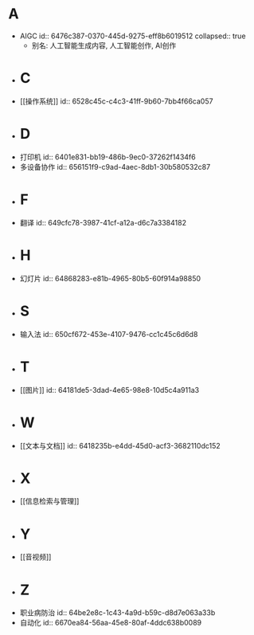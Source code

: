 # A
- AIGC
  id:: 6476c387-0370-445d-9275-eff8b6019512
  collapsed:: true
	- 别名: 人工智能生成内容, 人工智能创作, AI创作
- # C
- [[操作系统]]
  id:: 6528c45c-c4c3-41ff-9b60-7bb4f66ca057
- # D
- 打印机
  id:: 6401e831-bb19-486b-9ec0-37262f1434f6
- 多设备协作
  id:: 656151f9-c9ad-4aec-8db1-30b580532c87
- # F
- 翻译
  id:: 649cfc78-3987-41cf-a12a-d6c7a3384182
- # H
- 幻灯片
  id:: 64868283-e81b-4965-80b5-60f914a98850
- # S
- 输入法
  id:: 650cf672-453e-4107-9476-cc1c45c6d6d8
- # T
- [[图片]]
  id:: 64181de5-3dad-4e65-98e8-10d5c4a911a3
- # W
- [[文本与文档]]
  id:: 6418235b-e4dd-45d0-acf3-3682110dc152
- # X
- [[信息检索与管理]]
- # Y
- [[音视频]]
- # Z
- 职业病防治
  id:: 64be2e8c-1c43-4a9d-b59c-d8d7e063a33b
- 自动化
  id:: 6670ea84-56aa-45e8-80af-4ddc638b0089